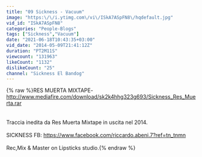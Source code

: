 ```yaml
---
title: "09 Sickness - Vacuum"
image: "https:\/\/i.ytimg.com\/vi\/ISkA7ASpFN8\/hqdefault.jpg"
vid_id: "ISkA7ASpFN8"
categories: "People-Blogs"
tags: ["Sickness","Vacuum"]
date: "2021-06-18T10:43:35+03:00"
vid_date: "2014-05-09T21:41:12Z"
duration: "PT2M11S"
viewcount: "131963"
likeCount: "1132"
dislikeCount: "25"
channel: "Sickness El Bandog"
---
```

{% raw %}RES MUERTA MIXTAPE- <a rel="nofollow" target="blank" href="http://www.mediafire.com/download/sk2k4hhg323g693/Sickness_Res_Muerta.rar">http://www.mediafire.com/download/sk2k4hhg323g693/Sickness_Res_Muerta.rar</a><br /><br /><br />Traccia inedita da Res Muerta Mixtape in uscita nel 2014.<br /><br />SICKNESS FB: <a rel="nofollow" target="blank" href="https://www.facebook.com/riccardo.abeni.7?ref=tn_tnmn">https://www.facebook.com/riccardo.abeni.7?ref=tn_tnmn</a> <br /><br />Rec,Mix &amp; Master on Lipsticks studio.{% endraw %}
